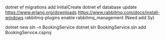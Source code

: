 dotnet ef migrations add InitialCreate
dotnet ef database update
https://www.erlang.org/downloads
https://www.rabbitmq.com/docs/install-windows
rabbitmq-plugins enable rabbitmq_management (Need add Sy)



dotnet new sln -n BookingService
dotnet sln BookingService.sln add BookingService.csproj
